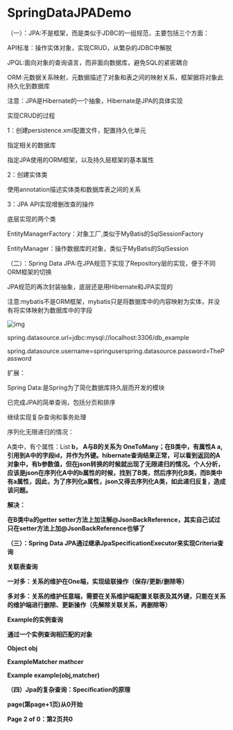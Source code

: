 # SpringDataJPADemo

（一）：JPA:不是框架，而是类似于JDBC的一组规范，主要包括三个方面：

API标准：操作实体对象，实现CRUD，从繁杂的JDBC中解脱

JPQL:面向对象的查询语言，而非面向数据库，避免SQL的紧密耦合

ORM:元数据关系映射，元数据描述了对象和表之间的映射关系，框架据将对象此持久化到数据库

注意：JPA是Hibernate的一个抽象，Hibernate是JPA的具体实现

实现CRUD的过程

1：创建persistence.xml配置文件，配置持久化单元

指定相关的数据库

指定JPA使用的ORM框架，以及持久层框架的基本属性

2：创建实体类

使用annotation描述实体类和数据库表之间的关系

3：JPA API实现增删改查的操作

底层实现的两个类

EntityManagerFactory：对象工厂,类似于MyBatis的SqlSessionFactory

EntityManager：操作数据库的对象，类似于MyBatis的SqlSession

（二）：Spring Data JPA:在JPA规范下实现了Repository层的实现，便于不同ORM框架的切换

JPA规范的再次封装抽象，底层还是用Hibernate和JPA实现的

注意:mybatis不是ORM框架，mybatis只是将数据库中的内容映射为实体，并没有将实体映射为数据库中的字段

![img](D:\mytools\YNote\YNoteFile\weixinobU7VjvKWlnafBa2CCuqTRkGHtOw\f4955635114e4c258a8a164b33ca2465\6fa75240-252e-11e8-8c14-19da63913af3.png)

spring.datasource.url=jdbc:mysql://localhost:3306/db_example

spring.datasource.username=springuserspring.datasource.password=ThePassword

扩展：

Spring Data:是Spring为了简化数据库持久层而开发的模块

已完成JPA的简单查询，包括分页和排序

继续实现复杂查询和事务处理

序列化无限递归的情况：

A类中，有个属性：List<B> b， A与B的关系为 OneToMany；在B类中，有属性A a,引用到A中的字段id，并作为外键。hibernate查询结果正常，可以看到返回的A对象中，有b参数值，但在json转换的时候就出现了无限递归的情况。个人分析，应该是json在序列化A中的b属性的时候，找到了B类，然后序列化B类，而B类中有a属性，因此，为了序列化a属性，json又得去序列化A类，如此递归反复，造成该问题。

解决：

在B类中a的getter setter方法上加注解@JsonBackReference，其实自己试过只在setter方法上加@JsonBackReference也够了

（三）：Spring Data JPA通过继承JpaSpecificationExecutor来实现Criteria查询

关联表查询

一对多：关系的维护在One端，实现级联操作（保存/更新/删除等）

多对多：关系的维护任意端，需要在关系维护端配置关联表及其外键，只能在关系的维护端进行删除、更新操作（先解除关联关系，再删除等）

Example的实例查询

通过一个实例查询相匹配的对象

Object obj

ExampleMatcher mathcer

Example example(obj,matcher)

（四）Jpa的复杂查询：Specification的原理

page(第page+1页)从0开始

Page 2 of 0：第2页共0